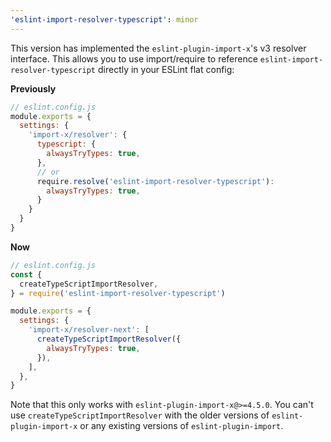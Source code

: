 ```yaml
---
'eslint-import-resolver-typescript': minor
---
```


This version has implemented the `eslint-plugin-import-x`'s v3 resolver interface. This allows you to use import/require to reference `eslint-import-resolver-typescript` directly in your ESLint flat config:

**Previously**

```js
// eslint.config.js
module.exports = {
  settings: {
    'import-x/resolver': {
      typescript: {
        alwaysTryTypes: true,
      },
      // or
      require.resolve('eslint-import-resolver-typescript'):
        alwaysTryTypes: true,
      }
    }
  }
}
```

**Now**

```js
// eslint.config.js
const {
  createTypeScriptImportResolver,
} = require('eslint-import-resolver-typescript')

module.exports = {
  settings: {
    'import-x/resolver-next': [
      createTypeScriptImportResolver({
        alwaysTryTypes: true,
      }),
    ],
  },
}
```

Note that this only works with `eslint-plugin-import-x@>=4.5.0`. You can't use `createTypeScriptImportResolver` with the older versions of `eslint-plugin-import-x` or any existing versions of `eslint-plugin-import`.
